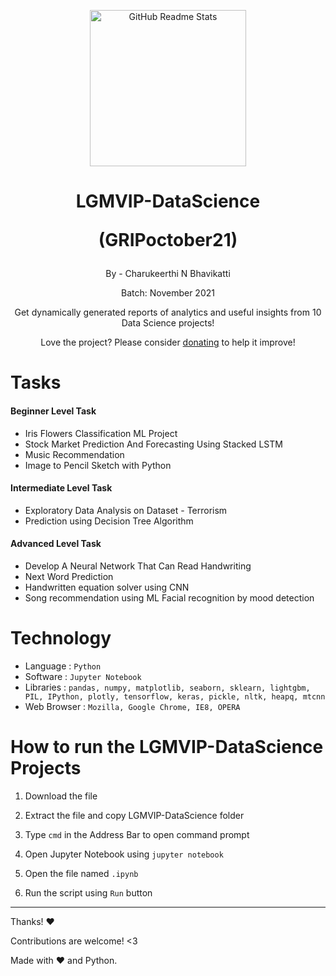 <p align="center">
 <img width="250px" src="https://letsgrowmore.in/wp-content/uploads/2021/05/Artboard-1-1-removebg-preview-e1645900071758.jpg" align="center" alt="GitHub Readme Stats" />
 <h1 align="center">LGMVIP-DataScience 

 (GRIPoctober21)</h1>
 <p align="center"> By - Charukeerthi N Bhavikatti</p>
 <p align="center"> Batch: November 2021</p>
 <p align="center"> Get dynamically generated reports of analytics and useful insights from 10 Data Science projects!</p>
 
</p>

<p align="center">Love the project? Please consider <a href="">donating</a> to help it improve!
<p>

# Tasks

#### Beginner Level Task
- Iris Flowers Classification ML Project
- Stock Market Prediction And Forecasting Using Stacked LSTM
- Music Recommendation
- Image to Pencil Sketch with Python

#### Intermediate Level Task
- Exploratory Data Analysis on Dataset - Terrorism
- Prediction using Decision Tree Algorithm

#### Advanced Level Task
- Develop A Neural Network That Can Read Handwriting
- Next Word Prediction
- Handwritten equation solver using CNN
- Song recommendation using ML Facial recognition by mood detection

# Technology

- Language : `Python`
- Software : `Jupyter Notebook`
- Libraries : `pandas, numpy, matplotlib, seaborn, sklearn, lightgbm, PIL, IPython, plotly, tensorflow, keras, pickle, nltk, heapq, mtcnn `
- Web Browser : `Mozilla, Google Chrome, IE8, OPERA`

# How to run the LGMVIP-DataScience Projects

1. Download the file

2. Extract the file and copy LGMVIP-DataScience folder

3. Type `cmd` in the Address Bar to open command prompt

4. Open Jupyter Notebook using `jupyter notebook`

5. Open the file named `.ipynb`

7. Run the script using `Run` button

---

Thanks! :heart:

Contributions are welcome! <3

Made with :heart: and Python.
